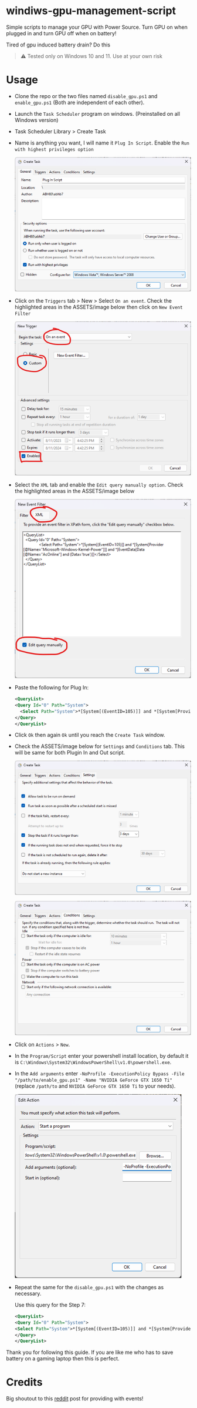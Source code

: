 # windiws-gpu-management-script

Simple scripts to manage your GPU with Power Source. Turn GPU on when plugged in and turn GPU off when on battery!

Tired of gpu induced battery drain? Do this

> ⚠️ Tested only on Windows 10 and 11. Use at your own risk

# Usage

- Clone the repo or the two files named `disable_gpu.ps1` and `enable_gpu.ps1` (Both are independent of each other).
- Launch the `Task Scheduler` program on windows. (Preinstalled on all Windows version)
- Task Scheduler Library > Create Task
- Name is anything you want, I will name it `Plug In Script`. Enable the `Run with highest privileges option`

  ![Alt text](ASSETS/image.png)

- Click on the `Triggers` tab > New > Select `On an event`. Check the highlighted areas in the ASSETS/image below then click on `New Event Filter`

  ![Alt text](ASSETS/image-2.png)

- Select the `XML` tab and enable the `Edit query manually option`. Check the highlighted areas in the ASSETS/image below

  ![Alt text](ASSETS/image-3.png)

- Paste the following for Plug In:

  ```xml
  <QueryList>
  <Query Id="0" Path="System">
  	<Select Path="System">*[System[(EventID=105)]] and *[System[Provider[@Name="Microsoft-Windows-Kernel-Power"]]] and *[EventData[Data[@Name="AcOnline"] and (Data='true')]]</Select>
  </Query>
  </QueryList>
  ```

- Click `Ok` then again `Ok` until you reach the `Create Task` window.
- Check the ASSETS/image below for `Settings` and `Conditions` tab. This will be same for both Plugin In and Out script.

  ![Alt text](ASSETS/image-4.png)

  ![Alt text](ASSETS/image-5.png)

- Click on `Actions` > `New`.
- In the `Program/Script` enter your powershell install location, by default it is `C:\Windows\System32\WindowsPowerShell\v1.0\powershell.exe`.
- In the `Add arguments` enter `-NoProfile -ExecutionPolicy Bypass -File "/path/to/enable_gpu.ps1" -Name "NVIDIA GeForce GTX 1650 Ti"` (replace `/path/to` and `NVIDIA GeForce GTX 1650 Ti` to your needs).

  ![Alt text](ASSETS/image-6.png)

- Repeat the same for the `disable_gpu.ps1` with the changes as necessary.

    Use this query for the Step 7:

    ```xml
    <QueryList>
    <Query Id="0" Path="System">
	<Select Path="System">*[System[(EventID=105)]] and *[System[Provider[@Name="Microsoft-Windows-Kernel-Power"]]] and *[EventData[Data[@Name="AcOnline"] and (Data='false')]]</Select>
    </Query>
    </QueryList>
    ```


Thank you for following this guide. If you are like me who has to save battery on a gaming laptop then this is perfect.

# Credits

Big shoutout to this [reddit](https://www.reddit.com/r/Surface/comments/6coxgp/how_to_run_a_task_when_plugged_into_ac_or_losing/) post for providing with events!
